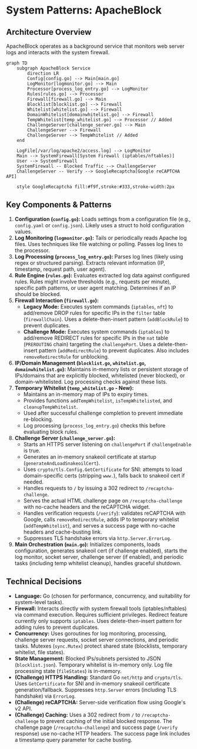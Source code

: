 # System Patterns: ApacheBlock

## Architecture Overview

ApacheBlock operates as a background service that monitors web server logs and interacts with the system firewall.

```mermaid
graph TD
    subgraph ApacheBlock Service
        direction LR
        Config[config.go] --> Main[main.go]
        LogMonitor[logmonitor.go] --> Main
        Processor[process_log_entry.go] --> LogMonitor
        Rules[rules.go] --> Processor
        Firewall[firewall.go] --> Main
        Blocklist[blocklist.go] --> Firewall
        Whitelist[whitelist.go] --> Firewall
        DomainWhitelist[domainwhitelist.go] --> Firewall
        TempWhitelist[temp_whitelist.go] --> Processor // Added
        ChallengeServer[challenge_server.go] --> Main
        ChallengeServer --> Firewall
        ChallengeServer --> TempWhitelist // Added
    end

    LogFile[/var/log/apache2/access.log] --> LogMonitor
    Main --> SystemFirewall[System Firewall (iptables/nftables)]
    User --> SystemFirewall
    SystemFirewall -- Blocked Traffic --> ChallengeServer
    ChallengeServer -- Verify --> GoogleRecaptcha[Google reCAPTCHA API]

    style GoogleRecaptcha fill:#f9f,stroke:#333,stroke-width:2px
```

## Key Components & Patterns

1.  **Configuration (`config.go`):** Loads settings from a configuration file (e.g., `config.yaml` or `config.json`). Likely uses a struct to hold configuration values.
2.  **Log Monitoring (`logmonitor.go`):** Tails or periodically reads Apache log files. Uses techniques like file watching or polling. Passes log lines to the processor.
3.  **Log Processing (`process_log_entry.go`):** Parses log lines (likely using regex or structured parsing). Extracts relevant information (IP, timestamp, request path, user agent).
4.  **Rule Engine (`rules.go`):** Evaluates extracted log data against configured rules. Rules might involve thresholds (e.g., requests per minute), specific path patterns, or user agent matching. Determines if an IP should be blocked.
5.  **Firewall Interaction (`firewall.go`):**
    *   **Legacy Mode:** Executes system commands (`iptables`, `nft`) to add/remove DROP rules for specific IPs in the `filter` table (`firewallChain`). Uses a delete-then-insert pattern (`addBlockRule`) to prevent duplicates.
    *   **Challenge Mode:** Executes system commands (`iptables`) to add/remove REDIRECT rules for specific IPs in the `nat` table (`PREROUTING` chain) targeting the `challengePort`. Uses a delete-then-insert pattern (`addRedirectRule`) to prevent duplicates. Also includes `removeRedirectRule` for unblocking.
6.  **IP/Domain Management (`blocklist.go`, `whitelist.go`, `domainwhitelist.go`):** Maintains in-memory lists or persistent storage of IPs/domains that are explicitly blocked, whitelisted (never blocked), or domain-whitelisted. Log processing checks against these lists.
7.  **Temporary Whitelist (`temp_whitelist.go` - New):**
    *   Maintains an in-memory map of IPs to expiry times.
    *   Provides functions `addTempWhitelist`, `isTempWhitelisted`, and `cleanupTempWhitelist`.
    *   Used after successful challenge completion to prevent immediate re-blocking.
    *   Log processing (`process_log_entry.go`) checks this before evaluating block rules.
8.  **Challenge Server (`challenge_server.go`):**
    *   Starts an HTTPS server listening on `challengePort` if `challengeEnable` is true.
    *   Generates an in-memory snakeoil certificate at startup (`generateAndLoadSnakeoilCert`).
    *   Uses `crypto/tls.Config.GetCertificate` for SNI: attempts to load domain-specific certs (stripping `www.`), falls back to snakeoil cert if needed.
    *   Handles requests to `/` by issuing a 302 redirect to `/recaptcha-challenge`.
    *   Serves the actual HTML challenge page on `/recaptcha-challenge` with no-cache headers and the reCAPTCHA widget.
    *   Handles verification requests (`/verify`): validates reCAPTCHA with Google, calls `removeRedirectRule`, adds IP to temporary whitelist (`addTempWhitelist`), and serves a success page with no-cache headers and cache-busting link.
    *   Suppresses TLS handshake errors via `http.Server.ErrorLog`.
9.  **Main Orchestration (`main.go`):** Initializes components, loads configuration, generates snakeoil cert (if challenge enabled), starts the log monitor, socket server, challenge server (if enabled), and periodic tasks (including temp whitelist cleanup), handles graceful shutdown.

## Technical Decisions

-   **Language:** Go (chosen for performance, concurrency, and suitability for system-level tasks).
-   **Firewall:** Interacts directly with system firewall tools (iptables/nftables) via command execution. Requires sufficient privileges. Redirect feature currently only supports `iptables`. Uses delete-then-insert pattern for adding rules to prevent duplicates.
-   **Concurrency:** Uses goroutines for log monitoring, processing, challenge server requests, socket server connections, and periodic tasks. Mutexes (`sync.Mutex`) protect shared state (blocklists, temporary whitelist, file states).
-   **State Management:** Blocked IPs/subnets persisted to JSON (`blocklist.json`). Temporary whitelist is in-memory only. Log file processing state (`fileStates`) is in-memory.
-   **(Challenge) HTTPS Handling:** Standard Go `net/http` and `crypto/tls`. Uses `GetCertificate` for SNI and in-memory snakeoil certificate generation/fallback. Suppresses `http.Server` errors (including TLS handshake) via `ErrorLog`.
-   **(Challenge) reCAPTCHA:** Server-side verification flow using Google's v2 API.
-   **(Challenge) Caching:** Uses a 302 redirect from `/` to `/recaptcha-challenge` to prevent caching of the initial blocked response. The challenge page (`/recaptcha-challenge`) and success page (`/verify` response) use no-cache HTTP headers. The success page link includes a timestamp query parameter for cache busting.
